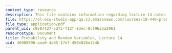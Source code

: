 ```yaml
---
content_type: resource
description: This file contains information regarding lecture 14 notes.
file: https://ol-ocw-studio-app-qa.s3.amazonaws.com/courses/18-440-probability-and-random-variables-spring-2014/46988996aea04a9517e7450e828e324b_MIT18_440S14_Lecture14.pdf
file_type: application/pdf
parent_uid: c9587427-5d73-f12f-83ec-0cf9635a2961
resourcetype: Document
title: Probability and Random Variables, Lecture 14
uid: 46988996-aea0-4a95-17e7-450e828e324b
---
```

